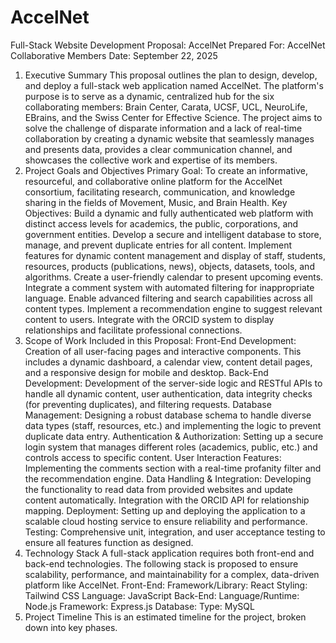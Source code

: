 # AccelNet
Full-Stack Website Development Proposal: AccelNet
Prepared For: AccelNet Collaborative Members Date: September 22, 2025
1. Executive Summary
This proposal outlines the plan to design, develop, and deploy a full-stack web application named AccelNet. The platform's purpose is to serve as a dynamic, centralized hub for the six collaborating members: Brain Center, Carata, UCSF, UCL, NeuroLife, EBrains, and the Swiss Center for Effective Science. The project aims to solve the challenge of disparate information and a lack of real-time collaboration by creating a dynamic website that seamlessly manages and presents data, provides a clear communication channel, and showcases the collective work and expertise of its members.
2. Project Goals and Objectives
Primary Goal: To create an informative, resourceful, and collaborative online platform for the AccelNet consortium, facilitating research, communication, and knowledge sharing in the fields of Movement, Music, and Brain Health.
Key Objectives:
Build a dynamic and fully authenticated web platform with distinct access levels for academics, the public, corporations, and government entities.
Develop a secure and intelligent database to store, manage, and prevent duplicate entries for all content.
Implement features for dynamic content management and display of staff, students, resources, products (publications, news), objects, datasets, tools, and algorithms.
Create a user-friendly calendar to present upcoming events.
Integrate a comment system with automated filtering for inappropriate language.
Enable advanced filtering and search capabilities across all content types.
Implement a recommendation engine to suggest relevant content to users.
Integrate with the ORCID system to display relationships and facilitate professional connections.
3. Scope of Work
Included in this Proposal:
Front-End Development: Creation of all user-facing pages and interactive components. This includes a dynamic dashboard, a calendar view, content detail pages, and a responsive design for mobile and desktop.
Back-End Development: Development of the server-side logic and RESTful APIs to handle all dynamic content, user authentication, data integrity checks (for preventing duplicates), and filtering requests.
Database Management: Designing a robust database schema to handle diverse data types (staff, resources, etc.) and implementing the logic to prevent duplicate data entry.
Authentication & Authorization: Setting up a secure login system that manages different roles (academics, public, etc.) and controls access to specific content.
User Interaction Features: Implementing the comments section with a real-time profanity filter and the recommendation engine.
Data Handling & Integration: Developing the functionality to read data from provided websites and update content automatically. Integration with the ORCID API for relationship mapping.
Deployment: Setting up and deploying the application to a scalable cloud hosting service to ensure reliability and performance.
Testing: Comprehensive unit, integration, and user acceptance testing to ensure all features function as designed.
4. Technology Stack
A full-stack application requires both front-end and back-end technologies. The following stack is proposed to ensure scalability, performance, and maintainability for a complex, data-driven platform like AccelNet.
Front-End:
Framework/Library: React
Styling: Tailwind CSS
Language: JavaScript
Back-End:
Language/Runtime: Node.js
Framework: Express.js
Database:
Type: MySQL 
5. Project Timeline
This is an estimated timeline for the project, broken down into key phases.
